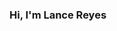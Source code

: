 ### Hi, I'm Lance Reyes 

<!--
**LanceR321/LanceR321** is a ✨ _special_ ✨ repository because its `README.md` (this file) appears on your GitHub profile.

Here are some ideas to get you started:

- I’m currently enrolled at San Diego State Univeristy as a computer engineering major
- I’m currently learning Web Programming and Embedded Operating systems
- How to reach me: https://www.linkedin.com/in/lance-m-reyes/

-->
